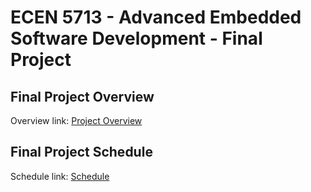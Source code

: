 # ECEN 5713 - Advanced Embedded Software Development - Final Project

## Final Project Overview 
Overview link: [Project Overview](https://github.com/cu-ecen-aeld/final-project-JayashCUB/wiki/Project-Overview)
## Final Project Schedule
Schedule link: [Schedule](https://github.com/users/JayashCUB/projects/1/views/1)
